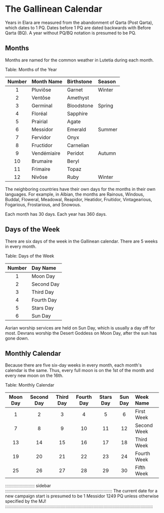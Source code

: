 # The Gallinean Calendar

Years in Elara are measured from the abandonment of Qarta (Post Qarta), which dates to 1 PQ. Dates before 1 PQ are dated backwards with Before Qarta (BQ). A year without PQ/BQ notation is presumed to be PQ.

## Months ##

Months are named for the common weather in Lutetia during each month.

Table: Months of the Year

| Number | Month Name  | Birthstone | Season |
| :----: | :---------- | :--------- | :----- |
| 1      | Pluviôse    | Garnet     | Winter |
| 2      | Ventôse     | Amethyst            |
| 3      | Germinal    | Bloodstone | Spring |
| 4      | Floréal     | Sapphire   |        |
| 5      | Prairial    | Agate      |        |
| 6      | Messidor    | Emerald    | Summer |
| 7      | Fervidor    | Onyx       |        |
| 8      | Fructidor   | Carnelian  |        |
| 9      | Vendémiaire | Peridot    | Autumn |
| 10     | Brumaire    | Beryl      |        |
| 11     | Frimaire    | Topaz      |        |
| 12     | Nivôse      | Ruby       | Winter |

The neighboring countries have their own days for the months in their own languages. For example, in Albian, the months are Rainous, Windous, Buddal, Floweral, Meadowal, Reapidor, Heatidor, Fruitidor, Vintagearious, Fogarious, Frostarious, and Snowous.

Each month has 30 days. Each year has 360 days.

## Days of the Week

There are six days of the week in the Gallinean calendar. There are 5 weeks in every month.

Table: Days of the Week

| Number | Day Name   |
| :----: | :--------- |
| 1      | Moon Day   |
| 2      | Second Day |
| 3      | Third Day  |
| 4      | Fourth Day |
| 5      | Stars Day  |
| 6      | Sun Day    |

Asrian worship services are held on Sun Day, which is usually a day off for most. Devrans worship the Desert Goddess on Moon Day, after the sun has gone down.

## Monthly Calendar

Because there are five six-day weeks in every month, each month's calendar is the same. Thus, every full moon is on the 1st of the month and every new moon on the 16th.

Table: Monthly Calendar

| Moon Day | Second Day | Third Day | Fourth Day | Stars Day | Sun Day | Week Name   |
| :------: | :--------: | :-------: | :--------: | :-------: | :-----: | :---------- |
| 1        | 2          | 3         | 4          | 5         | 6       | First Week  |
| 7        | 8          | 9         | 10         | 11        | 12      | Second Week |
| 13       | 14         | 15        | 16         | 17        | 18      | Third Week  |
| 19       | 20         | 21        | 22         | 23        | 24      | Fourth Week |
| 25       | 26         | 27        | 28         | 29        | 30      | Fifth Week  |

:::::::::::::::::::::::: sidebar :::::::::::::::::::::::::::::::::::::::::::::::::::::::::::::::::::::::::::::::::::::::
The current date for a new campaign start is presumed to be 1 Messidor 1249 PQ unless otherwise specified by the MJ!
::::::::::::::::::::::::::::::::::::::::::::::::::::::::::::::::::::::::::::::::::::::::::::::::::::::::::::::::::::::::

